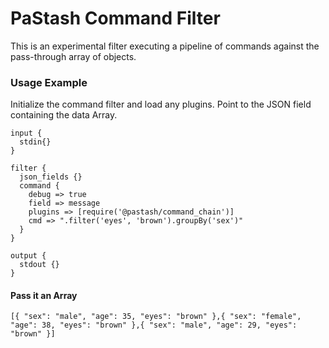 # PaStash Command Filter
This is an experimental filter executing a pipeline of commands against the pass-through array of objects.


### Usage Example
Initialize the command filter and load any plugins. Point to the JSON field containing the data Array.
```
input {
  stdin{}
}

filter {
  json_fields {}
  command {
    debug => true
    field => message
    plugins => [require('@pastash/command_chain')]
    cmd => ".filter('eyes', 'brown').groupBy('sex')"
  }
}

output {
  stdout {}
}

```
#### Pass it an Array
```
[{ "sex": "male", "age": 35, "eyes": "brown" },{ "sex": "female", "age": 38, "eyes": "brown" },{ "sex": "male", "age": 29, "eyes": "brown" }]
```
